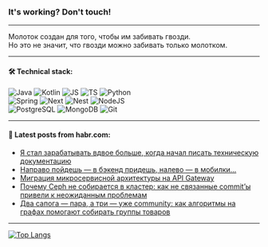 ### It's working? Don't touch!

---
Молоток создан для того, чтобы им забивать гвозди. <br>
Но это не значит, что гвозди можно забивать только молотком.

---

#### 🛠️ Technical stack:

![Java](https://img.shields.io/badge/Java-informational?logo=Oracle&style=flat&logoColor=white&color=FF4500)
![Kotlin](https://img.shields.io/badge/Kotlin-informational?logo=Kotlin&style=flat&logoColor=white&color=774D97)
![JS](https://img.shields.io/badge/JS-informational?logo=javaScript&style=flat&logoColor=black&color=F7Df1E)
![TS](https://img.shields.io/badge/TypeScript-informational?logo=typeScript&style=flat&logoColor=black&color=017acc)
![Python](https://img.shields.io/badge/Python-informational?logo=Python&style=flat&logoColor=black&color=ffdd54) <br>
![Spring](https://img.shields.io/badge/SpringBoot-informational?logo=SpringBoot&style=flat&logoColor=white&color=6DB33F) 
![Next](https://img.shields.io/badge/Next.js-informational?logo=Next.js&style=flat&logoColor=white&color=3671a1)
![Nest](https://img.shields.io/badge/NestJS-informational?logo=NestJS&style=flat&logoColor=white&color=E0234E)
![NodeJS](https://img.shields.io/badge/NodeJS-informational?logo=node.js&style=flat&logoColor=white&color=70A760) <br>
![PostgreSQL](https://img.shields.io/badge/PostgreSQL-informational?logo=PostgreSQL&style=flat&logoColor=white&color=DAA520)
![MongoDB](https://img.shields.io/badge/MongoDB-informational?logo=MongoDB&style=flat&logoColor=white&color=870000)
![Git](https://img.shields.io/badge/Git-informational?logo=git&style=flat&logoColor=white&color=f74e28)

___

#### 💬 Latest posts from habr.com:

<!-- BLOG-POST-LIST:START -->
- [Я стал зарабатывать вдвое больше, когда начал писать техническую документацию](https://habr.com/ru/articles/791962/?utm_source=habrahabr&utm_medium=rss&utm_campaign=791962)
- [Направо пойдешь — в бэкенд придешь, налево — в мобилки…](https://habr.com/ru/companies/maxilect/articles/791846/?utm_source=habrahabr&utm_medium=rss&utm_campaign=791846)
- [Миграция микросервисной архитектуры на API Gateway](https://habr.com/ru/articles/765944/?utm_source=habrahabr&utm_medium=rss&utm_campaign=765944)
- [Почему Ceph не собирается в кластер: как не связанные commit’ы привели к неожиданным проблемам](https://habr.com/ru/companies/flant/articles/790490/?utm_source=habrahabr&utm_medium=rss&utm_campaign=790490)
- [Два сапога — пара, а три — уже community: как алгоритмы на графах помогают собирать группы товаров](https://habr.com/ru/companies/ozontech/articles/791684/?utm_source=habrahabr&utm_medium=rss&utm_campaign=791684)
<!-- BLOG-POST-LIST:END -->

---
[![Top Langs](https://github-readme-stats-git-master-advtsetting-gmailcom.vercel.app/api/top-langs/?username=zloylis&langs_count=10&hide_title=false&title_color=e6edf3&size_weight=0.5&count_weight=0.5&layout=compact&hide_border=true&theme=dracula)](https://github.com/zloylis)

<!-- ![GitHub stats](https://github-readme-stats-git-master-advtsetting-gmailcom.vercel.app/api?username=zloylis&show_icons=true&hide_border=true&theme=dracula&hide_title=true&include_all_commits=true&count_private=true&hide=contribs&hide_rank=true) -->
